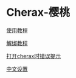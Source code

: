 # Cherax-樱桃
[使用教程](GTA5/cherax/use.md)

[解绑教程](GTA5/cherax/hwid.md)

[打开cherax时错误提示](GTA5/cherax/cuowutishi.md)

[中文设置](GTA5/cherax/zhongwen.md)
